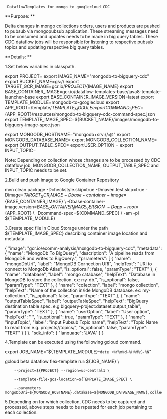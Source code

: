 
     DataflowTemplates for mongo to googlecloud CDC 

 

**Purpose: **

Delta changes in mongo collections orders, users and products are pushed to pubsub via mongopubsub application. These streaming messages need to be consumed and updates needs to be made in big query tables. These CDC dataflow jobs will be responsible for listening to respective pubsub topics and updating respective big query tables. 

**Details: **

1.Set below variables in classpath. 

export PROJECT=<project-id> 
export IMAGE_NAME="mongodb-to-bigquery-cdc" 
export BUCKET_NAME=gs://<bucket-name> 
export TARGET_GCR_IMAGE=gcr.io/${PROJECT}/${IMAGE_NAME} 
export BASE_CONTAINER_IMAGE=gcr.io/dataflow-templates-base/java8-template-launcher-base 
export BASE_CONTAINER_IMAGE_VERSION=latest 
export TEMPLATE_MODULE=mongodb-to-googlecloud 
export APP_ROOT=/template/${TEMPLATE_MODULE} 
export COMMAND_SPEC=${APP_ROOT}/resources/mongodb-to-bigquery-cdc-command-spec.json 
export TEMPLATE_IMAGE_SPEC=${BUCKET_NAME}/images/mongodb-to-bigquery-image-spec.json 
 
export MONGODB_HOSTNAME="mongodb+srv://<username>:<password>@<server-connection-string>" 
export MONGODB_DATABASE_NAME=<database name> 
export MONGODB_COLLECTION_NAME=<Collection name> 
export OUTPUT_TABLE_SPEC=<output tabel spec> 
export USER_OPTION = <user-option> 
export INPUT_TOPIC=<input-topic> 

Note: Depending on collection whose changes are to be processed by CDC dataflow job, MONGODB_COLLECTION_NAME, OUTPUT_TABLE_SPEC and INPUT_TOPIC needs to be set.  

2.Build and push image to Google Container Repository 

mvn clean package -Dcheckstyle.skip=true -Dmaven.test.skip=true -Dimage=${TARGET_GCR_IMAGE} 
                  -Dbase-container-image=${BASE_CONTAINER_IMAGE} \ 
                  -Dbase-container-image.version=${BASE_CONTAINER_IMAGE_VERSION} \ 
                  -Dapp-root=${APP_ROOT} \ 
                  -Dcommand-spec=${COMMAND_SPEC} \ 
                  -am -pl ${TEMPLATE_MODULE} 

3.Create spec file in Cloud Storage under the path ${TEMPLATE_IMAGE_SPEC} describing container image location and metadata. 

{ 
  "image": "gcr.io/ecomm-analysis/mongodb-to-bigquery-cdc", 
  "metadata": { 
    "name": "MongoDb To BigQuery", 
    "description": "A pipeline reads from MongoDB and writes to BigQuery.", 
    "parameters": [ 
      { 
        "name": "mongoDbUri", 
        "label": "MongoDB Connection URI", 
        "helpText": "URI to connect to MongoDb Atlas", 
        "is_optional": false, 
        "paramType": "TEXT" 
      }, 
      { 
        "name": "database", 
        "label": "mongo database", 
        "helpText": "Database in MongoDB to store the collection. ex: my-db.", 
        "is_optional": false, 
        "paramType": "TEXT" 
      }, 
      { 
        "name": "collection", 
        "label": "mongo collection", 
        "helpText": "Name of the collection inside MongoDB database. ex: my-collection.", 
        "is_optional": false, 
        "paramType": "TEXT" 
      }, 
      { 
        "name": "outputTableSpec", 
        "label": "outputTableSpec", 
        "helpText": "BigQuery destination table spec. e.g bigquery-project:dataset.output_table", 
        "paramType": "TEXT" 
      }, 
      { 
        "name": "userOption", 
        "label": "User option", 
        "helpText": " ", 
        "is_optional": true, 
        "paramType": "TEXT" 
      }, 
      { 
        "name": "inputTopic", 
        "label": "input Pubsub Topic name", 
        "helpText": "Topic Name to read from e.g. projects/<project-name>/topics/<topic-name>", 
        "is_optional": false, 
        "paramType": "TEXT" 
      } 
    ] 
  }, 
  "sdk_info": { 
    "language": "JAVA" 
  } 
} 

4.Template can be executed using the following gcloud command. 

export JOB_NAME="${TEMPLATE_MODULE}-`date +%Y%m%d-%H%M%S-%N`" 

gcloud beta dataflow flex-template run ${JOB_NAME} \ 

        --project=${PROJECT} --region=us-central1 \ 

        --template-file-gcs-location=${TEMPLATE_IMAGE_SPEC} \ 

        --parameters mongoDbUri=${MONGODB_HOSTNAME},database=${MONGODB_DATABASE_NAME},collection=${MONGODB_COLLECTION_NAME},outputTableSpec=${OUTPUT_TABLE_SPEC},inputTopic=${INPUT_TOPIC},userOption=${USER_OPTION} 

5.Depending on for which collection, CDC needs to be captured and processed, above steps needs to be repeated for each job pertaining to each collection. 
